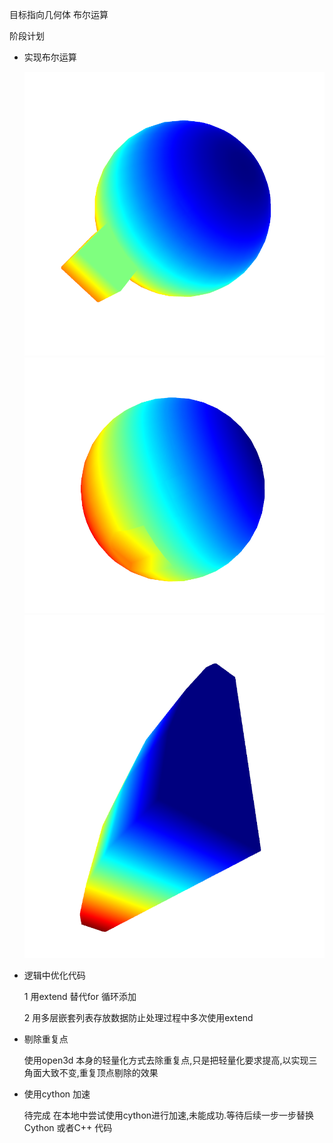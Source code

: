 目标指向几何体 布尔运算

阶段计划

- 实现布尔运算
    
    ![Union 操作](./pics/union.png)
    ![Difference 操作](./pics/diff.png)
    ![Insert 操作](./pics/insert.png)
    
- 逻辑中优化代码
    
    1 用extend 替代for 循环添加
    
    2 用多层嵌套列表存放数据防止处理过程中多次使用extend
    

- 剔除重复点
    
    使用open3d 本身的轻量化方式去除重复点,只是把轻量化要求提高,以实现三角面大致不变,重复顶点剔除的效果
      
      
- 使用cython 加速
       
    待完成
    在本地中尝试使用cython进行加速,未能成功.等待后续一步一步替换Cython 或者C++ 代码

